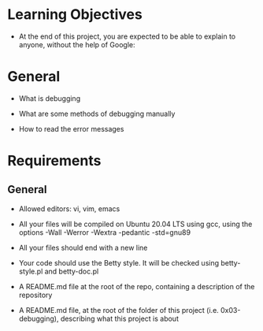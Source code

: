 # Learning Objectives

- At the end of this project, you are expected to be able to explain to anyone, without the help of Google:



# General

- What is debugging

- What are some methods of debugging manually

- How to read the error messages

# Requirements

## General

- Allowed editors: vi, vim, emacs

- All your files will be compiled on Ubuntu 20.04 LTS using gcc, using the options -Wall -Werror -Wextra -pedantic -std=gnu89

- All your files should end with a new line

- Your code should use the Betty style. It will be checked using betty-style.pl and betty-doc.pl

- A README.md file at the root of the repo, containing a description of the repository

- A README.md file, at the root of the folder of this project (i.e. 0x03-debugging), describing what this project is about